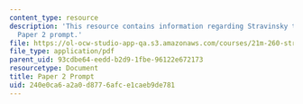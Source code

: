 ```yaml
---
content_type: resource
description: 'This resource contains information regarding Stravinsky to the present:
  Paper 2 prompt.'
file: https://ol-ocw-studio-app-qa.s3.amazonaws.com/courses/21m-260-stravinsky-to-the-present-spring-2016/240e0ca6a2a0d8776afce1caeb9de781_MIT21M_260S16_AssnPaper2.pdf
file_type: application/pdf
parent_uid: 93cdbe64-eedd-b2d9-1fbe-96122e672173
resourcetype: Document
title: Paper 2 Prompt
uid: 240e0ca6-a2a0-d877-6afc-e1caeb9de781
---
```

